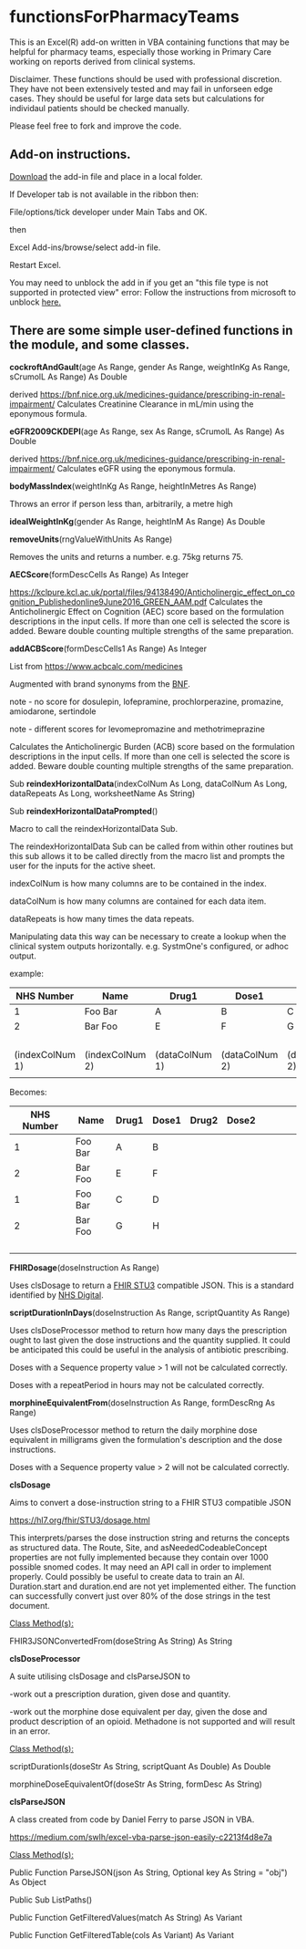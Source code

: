 # functionsForPharmacyTeams

This is an Excel(R) add-on written in VBA containing functions that may be helpful for pharmacy teams, especially those working in Primary Care working on reports derived from clinical systems.

Disclaimer. These functions should be used with professional discretion. They have not been extensively tested and may fail in unforseen edge cases. They should be useful for large data sets but calculations for individaul patients should be checked manually.

Please feel free to fork and improve the code.

## Add-on instructions.
[Download](https://github.com/ROBrownsmith/functionsForPharmacyTeams/raw/refs/heads/main/Functions%20for%20Pharmacy%20teams.xlam) the add-in file and place in a local folder.

If Developer tab is not available in the ribbon then:

File/options/tick developer under Main Tabs and OK.

then

Excel Add-ins/browse/select add-in file. 

Restart Excel.

You may need to unblock the add in if you get an "this file type is not supported in protected view" error: Follow the instructions from microsoft to unblock [here.](https://answers.microsoft.com/en-us/msoffice/forum/all/excel-error-this-file-type-is-not-supported-in/f8fc839e-a4fa-4625-8f1c-5fa9f68c98a0)

## There are some simple user-defined functions in the module, and some classes.

**cockroftAndGault**(age As Range, gender As Range, weightInKg As Range, sCrumolL As Range) As Double

derived https://bnf.nice.org.uk/medicines-guidance/prescribing-in-renal-impairment/
Calculates Creatinine Clearance in mL/min using the eponymous formula.


**eGFR2009CKDEPI**(age As Range, sex As Range, sCrumolL As Range) As Double

derived https://bnf.nice.org.uk/medicines-guidance/prescribing-in-renal-impairment/
Calculates eGFR using the eponymous formula.


**bodyMassIndex**(weightInKg As Range, heightInMetres As Range)

Throws an error if person less than, arbitrarily, a metre high


**idealWeightInKg**(gender As Range, heightInM As Range) As Double


**removeUnits**(rngValueWithUnits As Range)

Removes the units and returns a number. e.g. 75kg returns 75.


**AECScore**(formDescCells As Range) As Integer

https://kclpure.kcl.ac.uk/portal/files/94138490/Anticholinergic_effect_on_cognition_Publishedonline9June2016_GREEN_AAM.pdf
Calculates the Anticholinergic Effect on Cognition (AEC) score based on the formulation descriptions in the input cells. If more than one cell is selected the score is added. Beware double counting multiple strengths of the same preparation.

    
**addACBScore**(formDescCells1 As Range) As Integer

List from https://www.acbcalc.com/medicines

Augmented with brand synonyms from the [BNF](www.medicinescomplete.com).

note - no score for dosulepin, lofepramine, prochlorperazine, promazine, amiodarone, sertindole

note - different scores for levomepromazine and methotrimeprazine

Calculates the Anticholinergic Burden (ACB) score based on the formulation descriptions in the input cells. If more than one cell is selected the score is added. Beware double counting multiple strengths of the same preparation.

Sub **reindexHorizontalData**(indexColNum As Long, dataColNum As Long, dataRepeats As Long, worksheetName As String)


Sub **reindexHorizontalDataPrompted**()

Macro to call the reindexHorizontalData Sub.

The reindexHorizontalData Sub can be called from within other routines but this sub allows it to be called directly from the macro list and prompts the user for the inputs for the active sheet.

indexColNum is how many columns are to be contained in the index.

dataColNum is how many columns are contained for each data item.

dataRepeats is how many times the data repeats.

Manipulating data this way can be necessary to create a lookup when the clinical system outputs horizontally. e.g. SystmOne's configured, or adhoc output.

example:

| NHS Number      | Name            | Drug1          | Dose1          | Drug2           | Dose2 |   |   |   |   |
|-----------------|-----------------|----------------|----------------|-----------------|-------|---|---|---|---|
| 1               | Foo Bar         | A              | B              | C               | D     |   |   |   |   |
| 2               | Bar Foo         | E              | F              | G               | H     |   |   |   |   |
|                 |                 |                |                |                 |       |   |   |   |   |
|                 |                 |                |                |                 |       |   |   |   |   |
|                 |                 |                |                |                 |       |   |   |   |   |
|                 |                 |                |                |                 |       |   |   |   |   |
| (indexColNum 1) | (indexColNum 2) | (dataColNum 1) | (dataColNum 2) | (datarepeats 2) |       |   |   |   |   |
|                 |                 |                |                |                 |       |   |   |   |   |

Becomes:

| NHS Number | Name    | Drug1 | Dose1 | Drug2 | Dose2 |   |   |   |   |
|------------|---------|-------|-------|-------|-------|---|---|---|---|
| 1          | Foo Bar | A     | B     |       |       |   |   |   |   |
| 2          | Bar Foo | E     | F     |       |       |   |   |   |   |
| 1          | Foo Bar | C     | D     |       |       |   |   |   |   |
| 2          | Bar Foo | G     | H     |       |       |   |   |   |   |
|            |         |       |       |       |       |   |   |   |   |
|            |         |       |       |       |       |   |   |   |   |
|            |         |       |       |       |       |   |   |   |   |
|            |         |       |       |       |       |   |   |   |   |


**FHIRDosage**(doseInstruction As Range)

Uses clsDosage to return a [FHIR STU3](https://hl7.org/fhir/STU3/dosage.html) compatible JSON. This is a standard identified by [NHS Digital](https://nhsconnect.github.io/Dose-Syntax-Implementation/index.html).


**scriptDurationInDays**(doseInstruction As Range, scriptQuantity As Range)

Uses clsDoseProcessor method to return how many days the prescription ought to last given the dose instructions and the quantity supplied. It could be anticipated this could be useful in the analysis of antibiotic prescribing.

Doses with a Sequence property value > 1 will not be calculated correctly.

Doses with a repeatPeriod in hours may not be calculated correctly.

**morphineEquivalentFrom**(doseInstruction As Range, formDescRng As Range)

Uses clsDoseProcessor method to return the daily morphine dose equivalent in milligrams given the formulation's description and the dose instructions.

Doses with a Sequence property value > 2 will not be calculated correctly.

**clsDosage**

Aims to convert a dose-instruction string to a FHIR STU3 compatible JSON

https://hl7.org/fhir/STU3/dosage.html

This interprets/parses the dose instruction string and returns the concepts as structured data. The Route, Site, and asNeededCodeableConcept properties are not fully implemented because they contain over 1000 possible snomed codes. It may need an API call in order to implement properly. Could possibly be useful to create data to train an AI. Duration.start and duration.end are not yet implemented either. The function can successfully convert just over 80% of the dose strings in the test document.

<ins> Class Method(s): </ins>

FHIR3JSONConvertedFrom(doseString As String) As String


**clsDoseProcessor**

A suite utilising clsDosage and clsParseJSON to    

-work out a prescription duration, given dose and quantity.
              
-work out the morphine dose equivalent per day, given the dose and product description of an opioid. Methadone is not supported and will result in an error.

<ins> Class Method(s): </ins>

scriptDurationIs(doseStr As String, scriptQuant As Double) As Double

morphineDoseEquivalentOf(doseStr As String, formDesc As String)


**clsParseJSON**

A class created from code by Daniel Ferry to parse JSON in VBA.

https://medium.com/swlh/excel-vba-parse-json-easily-c2213f4d8e7a

<ins> Class Method(s): </ins>

Public Function ParseJSON(json As String, Optional key As String = "obj") As Object

Public Sub ListPaths()

Public Function GetFilteredValues(match As String) As Variant

Public Function GetFilteredTable(cols As Variant) As Variant
